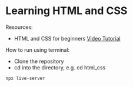 # Learning HTML and CSS

Resources:
  - HTML and CSS for beginners [Video Tutorial](https://www.youtube.com/watch?v=sbvQVPvjUdk&list=PL4-IK0AVhVjOJs_UjdQeyEZ_cmEV3uJvx&index=6&t=43s)

How to run using terminal:
- Clone the repository
- cd into the directory, e.g. cd html_css
```sh
npx live-server
```
